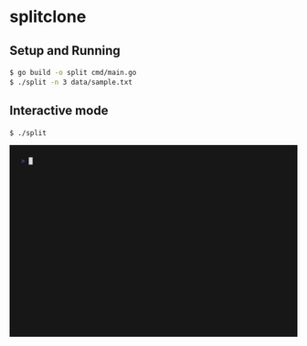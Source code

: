 # splitclone

## Setup and Running

```bash
$ go build -o split cmd/main.go
$ ./split -n 3 data/sample.txt
```

## Interactive mode

```bash
$ ./split
```

![demo](examples/demo.gif)
